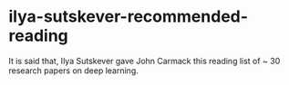 # ilya-sutskever-recommended-reading
It is said that, Ilya Sutskever gave John Carmack this reading list of ~ 30 research papers on deep learning.
